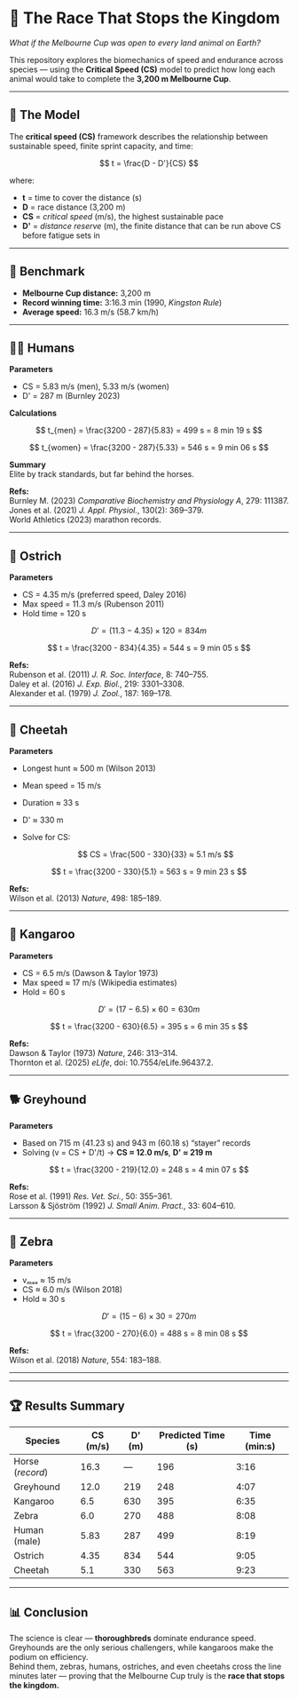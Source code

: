 # 🏇 The Race That Stops the Kingdom
*What if the Melbourne Cup was open to every land animal on Earth?*

This repository explores the biomechanics of speed and endurance across species — using the **Critical Speed (CS)** model to predict how long each animal would take to complete the **3,200 m Melbourne Cup**.

---

## 📐 The Model

The **critical speed (CS)** framework describes the relationship between sustainable speed, finite sprint capacity, and time:

$$
t = \frac{D - D'}{CS}
$$

where:  
- **t** = time to cover the distance (s)  
- **D** = race distance (3,200 m)  
- **CS** = *critical speed* (m/s), the highest sustainable pace  
- **D'** = *distance reserve* (m), the finite distance that can be run above CS before fatigue sets in  

---

## 🏁 Benchmark

- **Melbourne Cup distance:** 3,200 m  
- **Record winning time:** 3:16.3 min (1990, *Kingston Rule*)  
- **Average speed:** 16.3 m/s (58.7 km/h)

---

## 🧍‍♂️ Humans

**Parameters**  
- CS = 5.83 m/s (men), 5.33 m/s (women)  
- D' = 287 m (Burnley 2023)

**Calculations**

$$
t_{men} = \frac{3200 - 287}{5.83} = 499 s = 8 min 19 s
$$

$$
t_{women} = \frac{3200 - 287}{5.33} = 546 s = 9 min 06 s
$$

**Summary**  
Elite by track standards, but far behind the horses.

**Refs:**  
Burnley M. (2023) *Comparative Biochemistry and Physiology A*, 279: 111387.  
Jones et al. (2021) *J. Appl. Physiol.*, 130(2): 369–379.  
World Athletics (2023) marathon records.

---

## 🦩 Ostrich

**Parameters**  
- CS = 4.35 m/s (preferred speed, Daley 2016)  
- Max speed = 11.3 m/s (Rubenson 2011)  
- Hold time = 120 s  

$$
D' = (11.3 - 4.35) \times 120 = 834 m
$$

$$
t = \frac{3200 - 834}{4.35} = 544 s = 9 min 05 s
$$

**Refs:**  
Rubenson et al. (2011) *J. R. Soc. Interface*, 8: 740–755.  
Daley et al. (2016) *J. Exp. Biol.*, 219: 3301–3308.  
Alexander et al. (1979) *J. Zool.*, 187: 169–178.

---

## 🐆 Cheetah

**Parameters**  
- Longest hunt ≈ 500 m (Wilson 2013)  
- Mean speed = 15 m/s  
- Duration ≈ 33 s  
- D' ≈ 330 m  
- Solve for CS:
  
  $$
  CS = \frac{500 - 330}{33} ≈ 5.1 m/s
  $$
  
$$
t = \frac{3200 - 330}{5.1} = 563 s = 9 min 23 s
$$

**Refs:**  
Wilson et al. (2013) *Nature*, 498: 185–189.

---

## 🦘 Kangaroo

**Parameters**  
- CS = 6.5 m/s (Dawson & Taylor 1973)  
- Max speed ≈ 17 m/s (Wikipedia estimates)  
- Hold = 60 s  

$$
D' = (17 - 6.5) \times 60 = 630 m
$$

$$
t = \frac{3200 - 630}{6.5} = 395 s = 6 min 35 s
$$

**Refs:**  
Dawson & Taylor (1973) *Nature*, 246: 313–314.  
Thornton et al. (2025) *eLife*, doi: 10.7554/eLife.96437.2.

---

## 🐕 Greyhound

**Parameters**  
- Based on 715 m (41.23 s) and 943 m (60.18 s) “stayer” records  
- Solving \(v = CS + D'/t\) → **CS ≈ 12.0 m/s**, **D' ≈ 219 m**

$$
t = \frac{3200 - 219}{12.0} = 248 s = 4 min 07 s
$$

**Refs:**  
Rose et al. (1991) *Res. Vet. Sci.*, 50: 355–361.  
Larsson & Sjöström (1992) *J. Small Anim. Pract.*, 33: 604–610.

---

## 🦓 Zebra

**Parameters**  
- vₘₐₓ ≈ 15 m/s  
- CS ≈ 6.0 m/s (Wilson 2018)  
- Hold ≈ 30 s  

$$
D' = (15 - 6) \times 30 = 270 m
$$

$$
t = \frac{3200 - 270}{6.0} = 488 s = 8 min 08 s
$$

**Refs:**  
Wilson et al. (2018) *Nature*, 554: 183–188.

---



---

## 🏆 Results Summary

| Species | CS (m/s) | D' (m) | Predicted Time (s) | Time (min:s) |
|----------|-----------|--------|--------------------|---------------|
| Horse (*record*) | 16.3 | — | 196 | 3:16 |
| Greyhound | 12.0 | 219 | 248 | 4:07 |
| Kangaroo | 6.5 | 630 | 395 | 6:35 |
| Zebra | 6.0 | 270 | 488 | 8:08 |
| Human (male) | 5.83 | 287 | 499 | 8:19 |
| Ostrich | 4.35 | 834 | 544 | 9:05 |
| Cheetah | 5.1 | 330 | 563 | 9:23 |

---

## 📊 Conclusion

The science is clear — **thoroughbreds** dominate endurance speed.  
Greyhounds are the only serious challengers, while kangaroos make the podium on efficiency.  
Behind them, zebras, humans, ostriches, and even cheetahs cross the line minutes later — proving that the Melbourne Cup truly is the **race that stops the kingdom.**

